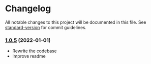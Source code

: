 # Changelog

All notable changes to this project will be documented in this file. See [standard-version](https://github.com/conventional-changelog/standard-version) for commit guidelines.

### [1.0.5](https://github.com/devme/react-qr-code/compare/v1.0.3...v1.0.5) (2022-01-01)
- Rewrite the codebase
- Improve readme
